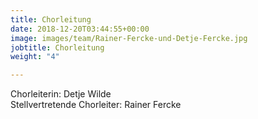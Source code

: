 ```yaml
---
title: Chorleitung
date: 2018-12-20T03:44:55+00:00
image: images/team/Rainer-Fercke-und-Detje-Fercke.jpg
jobtitle: Chorleitung
weight: "4"

---
```

Chorleiterin: Detje Wilde  
Stellvertretende Chorleiter: Rainer Fercke